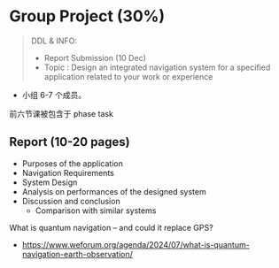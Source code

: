 # Group Project (30%)
> DDL & INFO: 
> - Report Submission (10 Dec)
> - Topic : Design an integrated navigation system for a specified application related to your work or experience

- 小组 6-7 个成员。

前六节课被包含于 phase task

## Report (10-20 pages)
- Purposes of the application
- Navigation Requirements
- System Design
- Analysis on performances of the designed system
- Discussion and conclusion
  - Comparison with similar systems

What is quantum navigation – and could it replace GPS?
- https://www.weforum.org/agenda/2024/07/what-is-quantum-navigation-earth-observation/